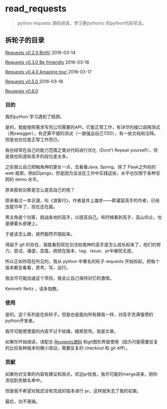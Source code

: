 # read_requests
> python requests 源码阅读，学习更pythonic 的python代码写法。





## 拆轮子的目录


[Requests v0.2.0  Birth!](./doc/Requests_v0.2.0.md)  2016-03-14

[Requests v0.3.0  Be frinendly](./doc/Requests_v0.3.0.md) 2016-03-16

[Requests v0.4.0  Amazing tour ](./doc/Requests_v0.4.0.md)	2016-03-17 

[Requests v0.5.0 ](./doc/Requests_v0.5.0.md)	2016-03-18

[Reuqests v0.6.0](./doc/Requests_v0.6.0.md)

### 目的

我的python 学习遇到了瓶颈。

是的，我能按照需求写完公司需要的API，它能正常工作，有详尽的接口调用测试（用swagger），有还算不错的测试（一直强迫自己TDD），有一些文档和注释。但是也仅仅是正常工作而已。

我也经常在自己的能力范围之类对代码进行优化（Dont't Repeat yourself），但是我也知道和高手的段位差太多。

之前我让自己把触角伸的更长一点，去看看Java, Spring、除了 Flask之外别的 web 框架，例如Django。但是因为没法在工作中实践这些，水平也仅限于各种官网的	demo 水平。

原来那些剑客是怎么提高自己的呢？

原来看过一本日漫，叫《浪客行》，作者是井上雄彦——即灌篮高手的作者，已经连载15年了，现在还在画。

男主角是个剑客，挑战各地的高手，以提高自己。有时候看到高手，高山仰止，也是硬着头皮硬上。

于是该怎么做，居然豁然开朗起来。

得益于 git 的存在，我能看到现在剑法如鬼神的高手是怎么成长起来了，他们的努力，尝试，谦虚，态度。统统在版本、tag、issue、pr中展现无遗。

所以正如你现在所见的，我从 python 中著名的轮子 requests 开始拆起，把每个版本都去看看，思考，写，运行。

我会尽可能加速这个项目，我会让自己保持对它的激情。

Kenneth Reitz ，请多指教。


### 使用

是的，这个系列是在拆轮子。但是也是面向所有跟我一样，对高手充满憧憬的 python开发者。

我尽可能使里面的内容不过于枯燥，嬉笑怒骂，皆是文章。

如果你开始阅读，请配合 [Reuqests源码](https://github.com/kennethreitz/requests) 和git图形界面使用（因为可能需要反复的比较各种版本的微小改动，需要反复的 checkout 和 git diff）。


### 贡献

如果你对文章的内容有建议和观点，欢迎pr给我，我尽可能的merge进来，把你添加到贡献名单中。

但是我不希望对我还没有完成的版本进行 pr，这样就失去了我的初衷。


最后，功不唐捐。





